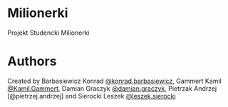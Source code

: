 # Milionerki
Projekt Studencki Milionerki

Authors
===================
Created by Barbasiewicz Konrad [@konrad.barbasiewicz](https://www.facebook.com/konrad.barbasiewicz), Gammert Kamil [@Kamil.Gammert](https://www.facebook.com/Kamil.Gammert), Damian Graczyk [@damian.graczyk](https://www.facebook.com/profile.php?id=100006898547224), Pietrzak Andrzej [@pietrzej.andrzej] and Sierocki Leszek [@leszek.sierocki](https://www.facebook.com/leszek.sierocki)
